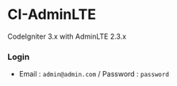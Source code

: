 # CI-AdminLTE
CodeIgniter 3.x with AdminLTE 2.3.x

### Login
 * Email : `admin@admin.com` / Password : `password`